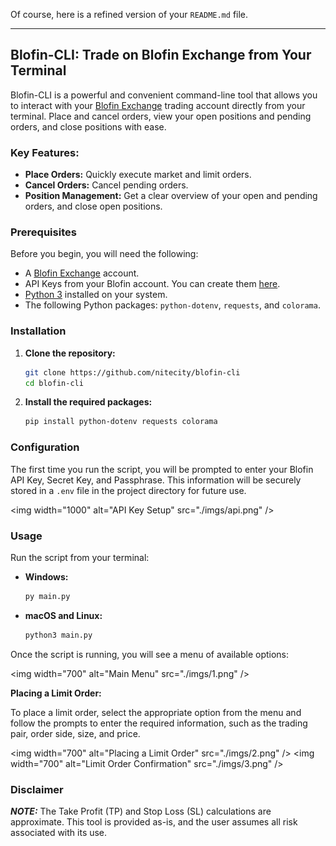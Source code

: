 Of course, here is a refined version of your `README.md` file.

-----

## Blofin-CLI: Trade on Blofin Exchange from Your Terminal

Blofin-CLI is a powerful and convenient command-line tool that allows you to interact with your [Blofin Exchange](https://blofin.com) trading account directly from your terminal. Place and cancel orders, view your open positions and pending orders, and close positions with ease.

### Key Features:

  * **Place Orders:** Quickly execute market and limit orders.
  * **Cancel Orders:** Cancel pending orders.
  * **Position Management:** Get a clear overview of your open and pending orders, and close open positions.

### Prerequisites

Before you begin, you will need the following:

  * A [Blofin Exchange](https://blofin.com) account.
  * API Keys from your Blofin account. You can create them [here](https://blofin.com/account/apis).
  * [Python 3](https://www.python.org/downloads/) installed on your system.
  * The following Python packages: `python-dotenv`, `requests`, and `colorama`.

### Installation

1.  **Clone the repository:**

    ```bash
    git clone https://github.com/nitecity/blofin-cli
    cd blofin-cli
    ```

2.  **Install the required packages:**

    ```bash
    pip install python-dotenv requests colorama
    ```

### Configuration

The first time you run the script, you will be prompted to enter your Blofin API Key, Secret Key, and Passphrase. This information will be securely stored in a `.env` file in the project directory for future use.

\<img width="1000" alt="API Key Setup" src="./imgs/api.png" /\>

### Usage

Run the script from your terminal:

  * **Windows:**

    ```bash
    py main.py
    ```

  * **macOS and Linux:**

    ```bash
    python3 main.py
    ```

Once the script is running, you will see a menu of available options:

\<img width="700" alt="Main Menu" src="./imgs/1.png" /\>

**Placing a Limit Order:**

To place a limit order, select the appropriate option from the menu and follow the prompts to enter the required information, such as the trading pair, order side, size, and price.

\<img width="700" alt="Placing a Limit Order" src="./imgs/2.png" /\>
\<img width="700" alt="Limit Order Confirmation" src="./imgs/3.png" /\>

### Disclaimer

***NOTE:*** The Take Profit (TP) and Stop Loss (SL) calculations are approximate. This tool is provided as-is, and the user assumes all risk associated with its use.